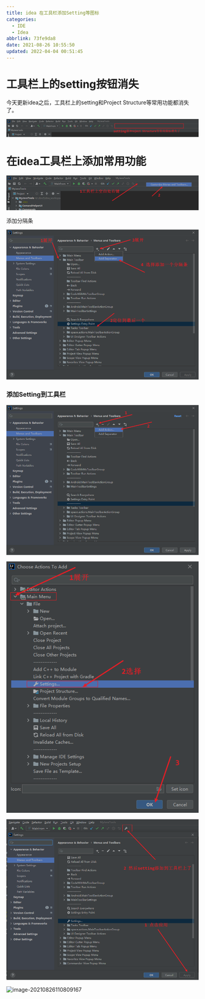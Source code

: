 ```yaml
---
title: idea 在工具栏添加Setting等图标
categories: 
  - IDE
  - Idea
abbrlink: 73fe9da8
date: 2021-08-26 10:55:50
updated: 2022-04-04 00:51:45
---
```

# 工具栏上的setting按钮消失
今天更新idea之后，工具栏上的setting和Project Structure等常用功能都消失了。

![image-20210826110059379](https://raw.githubusercontent.com/lanlan2017/images/master/Blog/Sum/20210826110107.png)

# 在idea工具栏上添加常用功能

![image-20210826110313828](https://raw.githubusercontent.com/lanlan2017/images/master/Blog/Sum/20210826110314.png)

添加分隔条

![image-20210826110520912](https://raw.githubusercontent.com/lanlan2017/images/master/Blog/Sum/20210826110521.png)

### 添加Setting到工具栏

![image-20210826110612426](https://raw.githubusercontent.com/lanlan2017/images/master/Blog/Sum/20210826110612.png)

![image-20210826110731551](https://raw.githubusercontent.com/lanlan2017/images/master/Blog/Sum/20210826110731.png)

![image-20210826111031773](https://raw.githubusercontent.com/lanlan2017/images/master/Blog/Sum/20210826111031.png)

![image-20210826110809167](https://raw.githubusercontent.com/lanlan2017/images/master/Blog/Sum/20210826110809.png)
